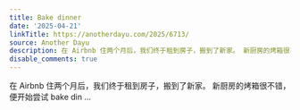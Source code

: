 ```yaml
---
title: Bake dinner
date: '2025-04-21'
linkTitle: https://anotherdayu.com/2025/6713/
source: Another Dayu
description: 在 Airbnb 住两个月后，我们终于租到房子，搬到了新家。 新厨房的烤箱很不错，便开始尝试 bake din ...
disable_comments: true
---
```

在 Airbnb 住两个月后，我们终于租到房子，搬到了新家。 新厨房的烤箱很不错，便开始尝试 bake din ...